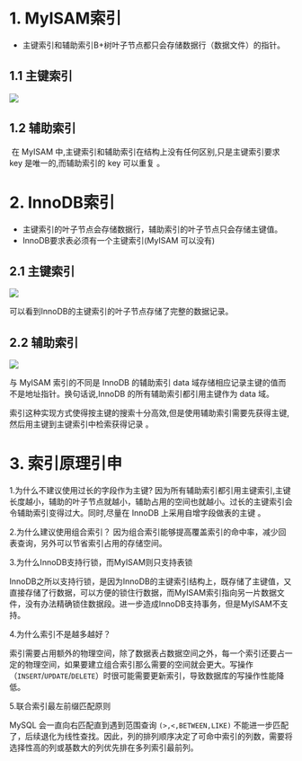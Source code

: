 # 1. MyISAM索引

- 主键索引和辅助索引B+树叶⼦节点都只会存储数据⾏（数据⽂件）的指针。

## 1.1 主键索引



![](.\assets\nonClusteredIndex.png)

## 1.2 辅助索引

​	在 MyISAM 中,主键索引和辅助索引在结构上没有任何区别,只是主键索引要求 key 是唯⼀的,⽽辅助索引的 key 可以重复 。

# 2. InnoDB索引

- 主键索引的叶⼦节点会存储数据⾏，辅助索引的叶子节点只会存储主键值。
- InnoDB要求表必须有一个主键索引(MyISAM 可以没有)  

## 2.1 主键索引

![](.\assets\clusteredIndex.png)

可以看到InnoDB的主键索引的叶子节点存储了完整的数据记录。

## 2.2 辅助索引

![](.\assets\clusteredSecondaryIndex.png)

与 MyISAM 索引的不同是 InnoDB 的辅助索引 data 域存储相应记录主键的值⽽不是地址指针。换句话说,InnoDB 的所有辅助索引都引⽤主键作为 data 域。  

索引这种实现⽅式使得按主键的搜索⼗分⾼效,但是使用辅助索引需要先获得主键,然后⽤主键到主键索引中检索获得记录 。

# 3. 索引原理引申

1.为什么不建议使⽤过⻓的字段作为主键?
		因为所有辅助索引都引⽤主键索引,主键长度越小，辅助的叶子节点就越小，辅助占用的空间也就越小。过⻓的主键索引会令辅助索引变得过⼤。同时,尽量在 InnoDB 上采⽤⾃增字段做表的主键 。

2.为什么建议使用组合索引？
		因为组合索引能够提高覆盖索引的命中率，减少回表查询，另外可以节省索引占用的存储空间。

3.为什么InnoDB支持行锁，而MyISAM则只支持表锁

InnoDB之所以支持行锁，是因为InnoDB的主键索引结构上，既存储了主键值，又直接存储了行数据，可以方便的锁住行数据，而MyISAM索引指向另一片数据文件，没有办法精确锁住数据段。进一步造成InnoDB支持事务，但是MyISAM不支持。

4.为什么索引不是越多越好？

索引需要占用额外的物理空间，除了数据表占数据空间之外，每一个索引还要占一定的物理空间，如果要建立组合索引那么需要的空间就会更大。写操作（`INSERT`/`UPDATE`/`DELETE`）时很可能需要更新索引，导致数据库的写操作性能降低。

5.联合索引最左前缀匹配原则

MySQL 会一直向右匹配直到遇到范围查询 `(>,<,BETWEEN,LIKE)` 不能进一步匹配了，后续退化为线性查找。因此，列的排列顺序决定了可命中索引的列数，需要将选择性高的列或基数大的列优先排在多列索引最前列。